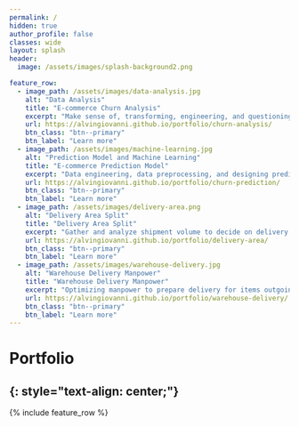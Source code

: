 ```yaml
---
permalink: /
hidden: true
author_profile: false
classes: wide
layout: splash
header:
  image: /assets/images/splash-background2.png

feature_row:
  - image_path: /assets/images/data-analysis.jpg
    alt: "Data Analysis"
    title: "E-commerce Churn Analysis"
    excerpt: "Make sense of, transforming, engineering, and questioning data to find useful information."
    url: https://alvingiovanni.github.io/portfolio/churn-analysis/
    btn_class: "btn--primary"
    btn_label: "Learn more"
  - image_path: /assets/images/machine-learning.jpg
    alt: "Prediction Model and Machine Learning"
    title: "E-commerce Prediction Model"
    excerpt: "Data engineering, data preprocessing, and designing prediction model with machine learning."
    url: https://alvingiovanni.github.io/portfolio/churn-prediction/
    btn_class: "btn--primary"
    btn_label: "Learn more"
  - image_path: /assets/images/delivery-area.png
    alt: "Delivery Area Split"
    title: "Delivery Area Split"
    excerpt: "Gather and analyze shipment volume to decide on delivery area."
    url: https://alvingiovanni.github.io/portfolio/delivery-area/
    btn_class: "btn--primary"
    btn_label: "Learn more"
  - image_path: /assets/images/warehouse-delivery.jpg
    alt: "Warehouse Delivery Manpower"
    title: "Warehouse Delivery Manpower"
    excerpt: "Optimizing manpower to prepare delivery for items outgoing from warehouse"
    url: https://alvingiovanni.github.io/portfolio/warehouse-delivery/
    btn_class: "btn--primary"
    btn_label: "Learn more"
---
```

# Portfolio
{: style="text-align: center;"}
---
{% include feature_row %}

